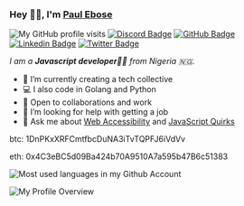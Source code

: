 ### Hey 👋🏽, I'm [Paul Ebose](https://bada.llc)

![My GitHub profile visits](https://visitor-badge.glitch.me/badge?page_id=paulebose.paulebose&label=ddff)
[![Discord Badge](https://img.shields.io/badge/-@bada%237678-7289DA?style=flat-square&logo=discord&logoColor=white)](https://discordapp.com/users/763924922589249557) 
[![GitHub Badge](https://img.shields.io/badge/-@PaulEbose-181717?style=flat-square&logo=github&logoColor=white)](https://github.com/PaulEbose/) 
[![Linkedin Badge](https://img.shields.io/badge/-PaulEbose-blue?style=flat-square&logo=Linkedin&logoColor=white)](https://www.linkedin.com/in/paulebose/)
[![Twitter Badge](https://img.shields.io/badge/-@tiredforeal-1ca0f1?style=flat-square&logo=twitter&logoColor=white)](https://twitter.com/intent/follow?screen_name=tiredforeal&tw_p=followbutton) 

_I am a **Javascript developer**🚀💕 from Nigeria 🇳🇬._

- 🔭 I’m currently creating a tech collective
- 💻 I also code in Golang and Python 
- 🌱 Open to collaborations and work 
- 🤔 I’m looking for help with getting a job
- 💬 Ask me about [Web Accessibility](#) and [JavaScript Quirks](#)

btc: 1DnPKxXRFCmtfbcDuNA3iTvTQPFJ6iVdVv

eth: 0x4C3eBC5d09Ba424b70A9510A7a595b47B6c51383

![Most used languages in my Github Account](https://github-readme-stats.vercel.app/api/top-langs/?username=paulebose&layout=compact&theme=gotham&count_private=true)

![My Profile Overview](https://github-readme-stats.vercel.app/api?username=paulebose&show_icons=true&theme=gotham&count_private=true)
